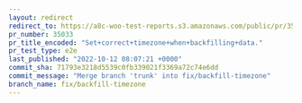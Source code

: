 ```yaml
---
layout: redirect
redirect_to: https://a8c-woo-test-reports.s3.amazonaws.com/public/pr/35033/e2e/index.html
pr_number: 35033
pr_title_encoded: "Set+correct+timezone+when+backfilling+data."
pr_test_type: e2e
last_published: "2022-10-12 08:07:21 +0000"
commit_sha: 71793e3218d5539c0fb339021f3369a72c74e6dd
commit_message: "Merge branch 'trunk' into fix/backfill-timezone"
branch_name: fix/backfill-timezone
---
```

